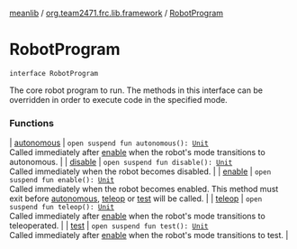 [meanlib](../../index.md) / [org.team2471.frc.lib.framework](../index.md) / [RobotProgram](./index.md)

# RobotProgram

`interface RobotProgram`

The core robot program to run. The methods in this interface can be overridden in order to
execute code in the specified mode.

### Functions

| [autonomous](autonomous.md) | `open suspend fun autonomous(): `[`Unit`](https://kotlinlang.org/api/latest/jvm/stdlib/kotlin/-unit/index.html)<br>Called immediately after [enable](enable.md) when the robot's mode transitions to autonomous. |
| [disable](disable.md) | `open suspend fun disable(): `[`Unit`](https://kotlinlang.org/api/latest/jvm/stdlib/kotlin/-unit/index.html)<br>Called immediately when the robot becomes disabled. |
| [enable](enable.md) | `open suspend fun enable(): `[`Unit`](https://kotlinlang.org/api/latest/jvm/stdlib/kotlin/-unit/index.html)<br>Called immediately when the robot becomes enabled. This method must exit before [autonomous](autonomous.md), [teleop](teleop.md) or [test](test.md) will be called. |
| [teleop](teleop.md) | `open suspend fun teleop(): `[`Unit`](https://kotlinlang.org/api/latest/jvm/stdlib/kotlin/-unit/index.html)<br>Called immediately after [enable](enable.md) when the robot's mode transitions to teleoperated. |
| [test](test.md) | `open suspend fun test(): `[`Unit`](https://kotlinlang.org/api/latest/jvm/stdlib/kotlin/-unit/index.html)<br>Called immediately after [enable](enable.md) when the robot's mode transitions to test. |

